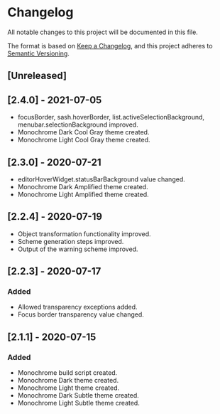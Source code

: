 # Changelog

All notable changes to this project will be documented in this file.

The format is based on [Keep a Changelog](https://keepachangelog.com/en/1.0.0/),
and this project adheres to [Semantic Versioning](https://semver.org/spec/v2.0.0.html).

## [Unreleased]

## [2.4.0] - 2021-07-05
- focusBorder, sash.hoverBorder, list.activeSelectionBackground, menubar.selectionBackground improved.
- Monochrome Dark Cool Gray theme created.
- Monochrome Light Cool Gray theme created.


## [2.3.0] - 2020-07-21

- editorHoverWidget.statusBarBackground value changed.
- Monochrome Dark Amplified theme created.
- Monochrome Light Amplified theme created.

## [2.2.4] - 2020-07-19

- Object transformation functionality improved.
- Scheme generation steps improved.
- Output of the warning scheme improved.

## [2.2.3] - 2020-07-17

### Added

- Allowed transparency exceptions added.
- Focus border transparency value changed.

## [2.1.1] - 2020-07-15

### Added

- Monochrome build script created.
- Monochrome Dark theme created.
- Monochrome Light theme created.
- Monochrome Dark Subtle theme created.
- Monochrome Light Subtle theme created.
